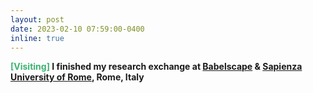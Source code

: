 ```yaml
---
layout: post
date: 2023-02-10 07:59:00-0400
inline: true
---
```


<b><font color='MediumSeaGreen'>[Visiting]</font><b/> 
I finished my research exchange at [Babelscape](https://babelscape.com/) & [Sapienza University of Rome](https://www.uniroma1.it/en/pagina-strutturale/home), Rome, Italy